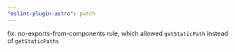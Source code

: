 ```yaml
---
"eslint-plugin-astro": patch
---
```


fix: no-exports-from-components rule, which allowed `getStaticPath` instead of `getStaticPaths`
